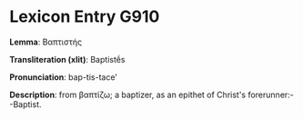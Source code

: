 # Lexicon Entry G910

**Lemma**: Βαπτιστής

**Transliteration (xlit)**: Baptistḗs

**Pronunciation**: bap-tis-tace'

**Description**:
from βαπτίζω; a baptizer, as an epithet of Christ's forerunner:--Baptist.
